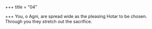 +++
title = "04"

+++
You, o Agni, are spread wide as the pleasing Hotar to be chosen.  
Through you they stretch out the sacrifice.  